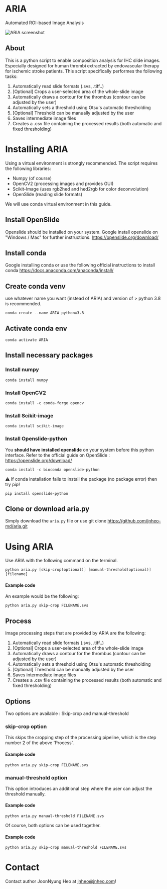 # ARIA
Automated ROI-based Image Analysis

![ARIA screenshot](https://brainpill.io/aria/ARIA-screenshot.jpg)

## About
This is a python script to enable composition analysis for IHC slide images. Especially designed for human thrombi extracted by endovascular therapy for ischemic stroke patients. This script specifically performes the following tasks:

1. Automatically read slide formats (.svs, .tiff..)
2. [Optional] Crops a user-selected area of the whole-slide image
3. Automatically draws a contour for the thrombus (contour can be adjusted by the user)
4. Automatically sets a threshold using Otsu's automatic thresholding
5. [Optional] Threshold can be manually adjusted by the user
6. Saves intermediate image files
7. Creates a .csv file containing the processed results (both automatic and fixed thresholding)

# Installing ARIA
Using a virtual environment is strongly recommended. The script requires the following libraries:

* Numpy (of course)
* OpenCV2 (processing images and provides GUI)
* Scikit-Image (uses rgb2hed and hed2rgb for color deconvolution) 
* OpenSlide (reading slide formats)

We will use conda virtual environment in this guide.

## Install OpenSlide
Openslide should be installed on your system. Google install openslide on "Windows / Mac" for further instructions.
https://openslide.org/download/

## Install conda
Google installing conda or use the following official instructions to install conda
https://docs.anaconda.com/anaconda/install/

## Create conda venv
use whatever name you want (instead of ARIA) and version of > python 3.8 is recommended.
```
conda create --name ARIA python=3.8
```

## Activate conda env
```
conda activate ARIA
```

## Install necessary packages
### Install numpy
```
conda install numpy
```

### Install OpenCV2
```
conda install -c conda-forge opencv
```

### Install Scikit-image
```
conda install scikit-image
```

### Install Openslide-python
You **should have installed openslide** on your system before this python interface.
Refer to the official guide on OpenSlide : https://openslide.org/download/

```
conda install -c bioconda openslide-python
```
⚠️ If conda installation fails to install the package (no package error) then try pip!
```
pip install openslide-python
```


## Clone or download aria.py
Simply download the `aria.py` file or use git clone https://github.com/jnheo-md/aria.git


# Using ARIA
Use ARIA with the following command on the terminal.

```
python aria.py [skip-crop(optional)] [manual-threshold(optional)] [filename]
```

#### Example code
An example would be the following:
```
python aria.py skip-crop FILENAME.svs
```

## Process
Image processing steps that are provided by ARIA are the following:

1. Automatically read slide formats (.svs, .tiff..)
2. [Optional] Crops a user-selected area of the whole-slide image
3. Automatically draws a contour for the thrombus (contour can be adjusted by the user)
4. Automatically sets a threshold using Otsu's automatic thresholding
5. [Optional] Threshold can be manually adjusted by the user
6. Saves intermediate image files
7. Creates a .csv file containing the processed results (both automatic and fixed thresholding)

## Options
Two options are available : Skip-crop and manual-threshold

### skip-crop option
This skips the cropping step of the processing pipeline, which is the step number 2 of the above 'Process'.

#### Example code
```
python aria.py skip-crop FILENAME.svs
```

### manual-threshold option
This option introduces an additional step where the user can adjust the threshold manually.

#### Example code
```
python aria.py manual-threshold FILENAME.svs
```

Of course, both options can be used together.

#### Example code
```
python aria.py skip-crop manual-threshold FILENAME.svs
```


# Contact
Contact author JoonNyung Heo at jnheo@jnheo.com!
